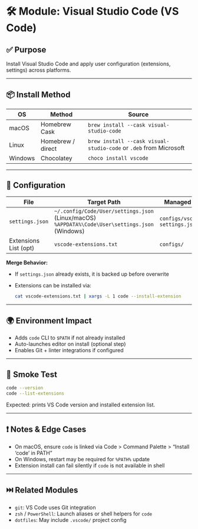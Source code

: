# 🛠 Module: Visual Studio Code (VS Code)

## ✅ Purpose

Install Visual Studio Code and apply user configuration (extensions, settings) across platforms.

---

## 📦 Install Method

| OS      | Method            | Source                                                            |
| ------- | ----------------- | ----------------------------------------------------------------- |
| macOS   | Homebrew Cask     | `brew install --cask visual-studio-code`                          |
| Linux   | Homebrew / direct | `brew install --cask visual-studio-code` or `.deb` from Microsoft |
| Windows | Chocolatey        | `choco install vscode`                                            |

---

## 🔧 Configuration

| File                  | Target Path                                                                                          | Managed By                     |
| --------------------- | ---------------------------------------------------------------------------------------------------- | ------------------------------ |
| `settings.json`       | `~/.config/Code/User/settings.json` (Linux/macOS) <br> `%APPDATA%\Code\User\settings.json` (Windows) | `configs/vscode-settings.json` |
| Extensions List (opt) | `vscode-extensions.txt`                                                                              | `configs/`                     |

**Merge Behavior:**

* If `settings.json` already exists, it is backed up before overwrite
* Extensions can be installed via:

  ```bash
  cat vscode-extensions.txt | xargs -L 1 code --install-extension
  ```

---

## 🌍 Environment Impact

* Adds `code` CLI to `$PATH` if not already installed
* Auto-launches editor on install (optional step)
* Enables Git + linter integrations if configured

---

## 🧪 Smoke Test

```bash
code --version
code --list-extensions
```

Expected: prints VS Code version and installed extension list.

---

## ❗ Notes & Edge Cases

* On macOS, ensure `code` is linked via Code > Command Palette > “Install ‘code’ in PATH”
* On Windows, restart may be required for `%PATH%` update
* Extension install can fail silently if `code` is not available in shell

---

## ⏭️ Related Modules

* `git`: VS Code uses Git integration
* `zsh` / `PowerShell`: Launch aliases or shell helpers for `code`
* `dotfiles`: May include `.vscode/` project config
